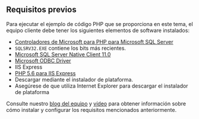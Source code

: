 
## Requisitos previos


Para ejecutar el ejemplo de código PHP que se proporciona en este tema, el equipo cliente debe tener los siguientes elementos de software instalados:


- [Controladores de Microsoft para PHP para Microsoft SQL Server](http://www.microsoft.com/download/details.aspx?id=20098)
 - `SQLSRV32.EXE` contiene los bits más recientes.
- [Microsoft SQL Server Native Client 11.0](http://www.microsoft.com/download/details.aspx?id=36434)
- [Microsoft ODBC Driver](https://www.microsoft.com/es-ES/download/details.aspx?id=36434)
- IIS Express
- [PHP 5.6 para IIS Express](http://www.microsoft.com/web/downloads/platform.aspx)
 - Descargar mediante el instalador de plataforma.
 - Asegúrese de que utiliza Internet Explorer para descargar el instalador de plataforma


Consulte nuestro [blog del equipo](http://blogs.msdn.com/b/sqlphp/archive/2015/05/11/getting-started-with-php-and-microsoft-sql-server.aspx) y [vídeo](https://www.youtube.com/watch?v=0oCjiRK_tUk) para obtener información sobre cómo instalar y configurar los requisitos mencionados anteriormente.


<!--
This include file is probably used in the following topics:
sql-database-develop-php-simple-windows.md
sql-database-develop-php-retry-windows.md

MightyPen = genemi
meet-bhagdev
DateOfLatestFreshnessVerification = 2015-07-10
DateOfLatestContentUpdate = 2015-07-10
-->

<!---HONumber=Oct15_HO3-->